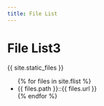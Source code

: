 ```yaml
---
title: File List
---
```

<h1>File List3</h1>
{{ site.static_files }}
  <ul>
    {% for files in site.flist %}
        <li class="timeline_card">
        {{ files.path }}::{{ files.url }}
       </li>
    {% endfor %}
  </ul>

